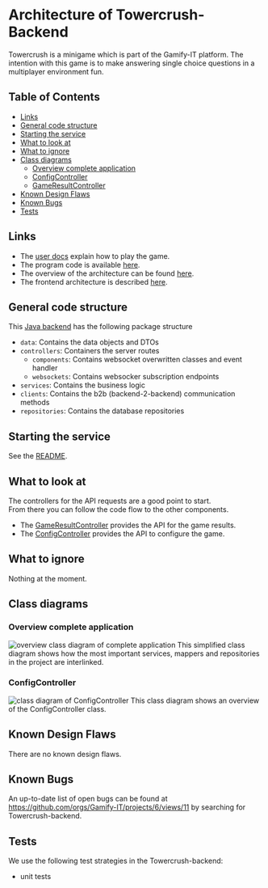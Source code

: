 # Architecture of Towercrush-Backend

Towercrush is a minigame which is part of the Gamify-IT platform.
The intention with this game is to make answering single choice questions in a multiplayer environment fun.

## Table of Contents

* [Links](#links)
* [General code structure](#general-code-structure)
* [Starting the service](#starting-the-service)
* [What to look at](#what-to-look-at)
* [What to ignore](#what-to-ignore)
* [Class diagrams](#class-diagrams)
  * [Overview complete application](#overview-complete-application)
  * [ConfigController](#configcontroller)
  * [GameResultController](#gameresultcontroller)
* [Known Design Flaws](#known-design-flaws)
* [Known Bugs](#known-bugs)
* [Tests](#tests)

## Links

- The [user docs](../../../user-manuals/minigames/towercrush.md) explain how to play the game.
- The program code is available [here](https://github.com/Gamify-IT/towercrush-backend).
- The overview of the architecture can be found [here](../general-architecture.md).
- The frontend architecture is described [here](../towercrush/README.md).

## General code structure

This [Java backend](https://github.com/Gamify-IT/towercrush-backend/tree/main/src/main/java/de/unistuttgart/towercrushbackend) has the following package structure
- `data`: Contains the data objects and DTOs
- `controllers`: Containers the server routes
  - `components`: Contains websocket overwritten classes and event handler
  - `websockets`: Contains websocker subscription endpoints
- `services`: Contains the business logic
- `clients`: Contains the b2b (backend-2-backend) communication methods
- `repositories`: Contains the database repositories


## Starting the service

See the [README](https://github.com/Gamify-IT/towercrush-backend#readme).

## What to look at

The controllers for the API requests are a good point to start.  
From there you can follow the code flow to the other components.

- The [GameResultController](https://github.com/Gamify-IT/towercrush-backend/blob/main/src/main/java/de/unistuttgart/towercrushbackend/controller/GameResultController.java) provides the API for the game results.
- The [ConfigController](https://github.com/Gamify-IT/towercrush-backend/blob/main/src/main/java/de/unistuttgart/towercrushbackend/controller/ConfigController.java) provides the API to configure the game.

## What to ignore

Nothing at the moment.

## Class diagrams

### Overview complete application
![overview class diagram of complete application](assets/towercrushClassOverview.webp)
This simplified class diagram shows how the most important services, mappers and repositories in the project are interlinked.

### ConfigController
![class diagram of ConfigController](assets/towercrushConfigController.webp)
This class diagram shows an overview of the ConfigController class.


## Known Design Flaws

There are no known design flaws.

## Known Bugs

An up-to-date list of open bugs can be found at <https://github.com/orgs/Gamify-IT/projects/6/views/11> by searching for Towercrush-backend.

## Tests

We use the following test strategies in the Towercrush-backend:

- unit tests
